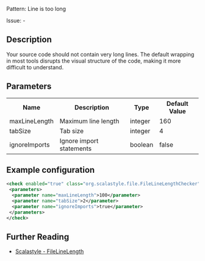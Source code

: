 Pattern: Line is too long

Issue: -

## Description

Your source code should not contain very long lines. The default wrapping in most tools disrupts the visual structure of the code, making it more difficult to understand.

## Parameters
<table><tr><th>Name</th><th>Description</th><th>Type</th><th>Default Value</th></tr><tr><td>maxLineLength</td>
        <td>Maximum line length</td>
        <td>integer</td>
        <td>160</td>
      </tr><tr><td>tabSize</td>
        <td>Tab size</td>
        <td>integer</td>
        <td>4</td>
      </tr><tr><td>ignoreImports</td>
        <td>Ignore import statements</td>
        <td>boolean</td>
        <td>false</td>
      </tr></table>

## Example configuration

```xml
<check enabled="true" class="org.scalastyle.file.FileLineLengthChecker" level="warning">
 <parameters>
  <parameter name="maxLineLength">100</parameter>
  <parameter name="tabSize">2</parameter>
  <parameter name="ignoreImports">true</parameter>
 </parameters>
</check>
```
<a name="org_scalastyle_file_FileTabChecker" />

## Further Reading

* [Scalastyle - FileLineLength](https://scalastyle.beautiful-scala.com/rules-1.5.0.html#org_scalastyle_file_FileLineLengthChecker)